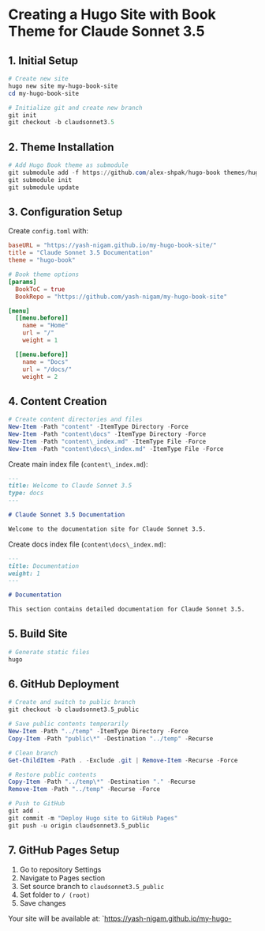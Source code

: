 # Creating a Hugo Site with Book Theme for Claude Sonnet 3.5

## 1. Initial Setup
```powershell
# Create new site
hugo new site my-hugo-book-site
cd my-hugo-book-site

# Initialize git and create new branch
git init
git checkout -b claudsonnet3.5
```

## 2. Theme Installation
```powershell
# Add Hugo Book theme as submodule
git submodule add -f https://github.com/alex-shpak/hugo-book themes/hugo-book
git submodule init
git submodule update
```

## 3. Configuration Setup
Create `config.toml` with:
```toml
baseURL = "https://yash-nigam.github.io/my-hugo-book-site/"
title = "Claude Sonnet 3.5 Documentation"
theme = "hugo-book"

# Book theme options
[params]
  BookToC = true
  BookRepo = "https://github.com/yash-nigam/my-hugo-book-site"

[menu]
  [[menu.before]]
    name = "Home"
    url = "/"
    weight = 1

  [[menu.before]]
    name = "Docs"
    url = "/docs/"
    weight = 2
```

## 4. Content Creation
```powershell
# Create content directories and files
New-Item -Path "content" -ItemType Directory -Force
New-Item -Path "content\docs" -ItemType Directory -Force
New-Item -Path "content\_index.md" -ItemType File -Force
New-Item -Path "content\docs\_index.md" -ItemType File -Force
```

Create main index file (`content\_index.md`):
```markdown
---
title: Welcome to Claude Sonnet 3.5
type: docs
---

# Claude Sonnet 3.5 Documentation

Welcome to the documentation site for Claude Sonnet 3.5.
```

Create docs index file (`content\docs\_index.md`):
```markdown
---
title: Documentation
weight: 1
---

# Documentation

This section contains detailed documentation for Claude Sonnet 3.5.
```

## 5. Build Site
```powershell
# Generate static files
hugo
```

## 6. GitHub Deployment
```powershell
# Create and switch to public branch
git checkout -b claudsonnet3.5_public

# Save public contents temporarily
New-Item -Path "../temp" -ItemType Directory -Force
Copy-Item -Path "public\*" -Destination "../temp" -Recurse

# Clean branch
Get-ChildItem -Path . -Exclude .git | Remove-Item -Recurse -Force

# Restore public contents
Copy-Item -Path "../temp\*" -Destination "." -Recurse
Remove-Item -Path "../temp" -Recurse -Force

# Push to GitHub
git add .
git commit -m "Deploy Hugo site to GitHub Pages"
git push -u origin claudsonnet3.5_public
```

## 7. GitHub Pages Setup
1. Go to repository Settings
2. Navigate to Pages section
3. Set source branch to `claudsonnet3.5_public`
4. Set folder to `/ (root)`
5. Save changes

Your site will be available at: `https://yash-nigam.github.io/my-hugo-